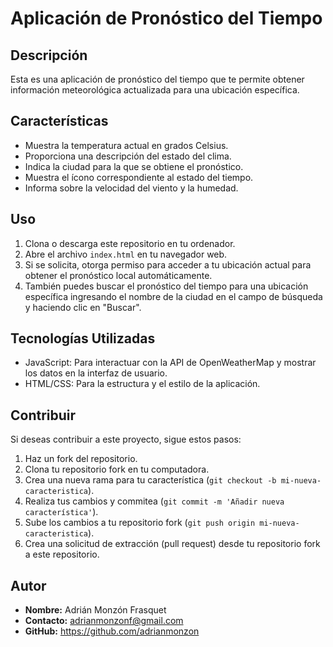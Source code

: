 # Aplicación de Pronóstico del Tiempo

## Descripción

Esta es una aplicación de pronóstico del tiempo que te permite obtener información meteorológica actualizada para una ubicación específica.

## Características

- Muestra la temperatura actual en grados Celsius.
- Proporciona una descripción del estado del clima.
- Indica la ciudad para la que se obtiene el pronóstico.
- Muestra el ícono correspondiente al estado del tiempo.
- Informa sobre la velocidad del viento y la humedad.

## Uso

1. Clona o descarga este repositorio en tu ordenador.
2. Abre el archivo `index.html` en tu navegador web.
3. Si se solicita, otorga permiso para acceder a tu ubicación actual para obtener el pronóstico local automáticamente.
4. También puedes buscar el pronóstico del tiempo para una ubicación específica ingresando el nombre de la ciudad en el campo de búsqueda y haciendo clic en "Buscar".

## Tecnologías Utilizadas

- JavaScript: Para interactuar con la API de OpenWeatherMap y mostrar los datos en la interfaz de usuario.
- HTML/CSS: Para la estructura y el estilo de la aplicación.

## Contribuir

Si deseas contribuir a este proyecto, sigue estos pasos:

1. Haz un fork del repositorio.
2. Clona tu repositorio fork en tu computadora.
3. Crea una nueva rama para tu característica (`git checkout -b mi-nueva-caracteristica`).
4. Realiza tus cambios y commitea (`git commit -m 'Añadir nueva característica'`).
5. Sube los cambios a tu repositorio fork (`git push origin mi-nueva-caracteristica`).
6. Crea una solicitud de extracción (pull request) desde tu repositorio fork a este repositorio.

## Autor

- **Nombre:** Adrián Monzón Frasquet
- **Contacto:** adrianmonzonf@gmail.com
- **GitHub:** https://github.com/adrianmonzon